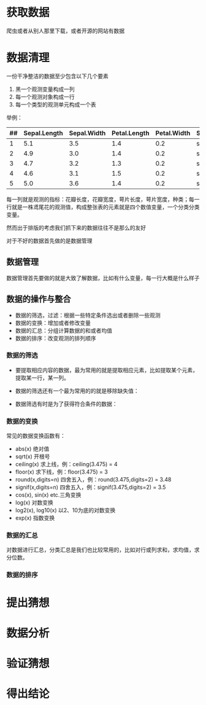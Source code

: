 # 获取数据

爬虫或者从别人那里下载，或者开源的网站有数据

# 数据清理

一份干净整洁的数据至少包含以下几个要素

1. 黑一个观测变量构成一列
2. 每一个观测对象构成一行
3. 每一个类型的观测单元构成一个表

举例：

| ##   | Sepal.Length | Sepal.Width | Petal.Length | Petal.Width | Species |
| ---- | ------------ | ----------- | ------------ | ----------- | ------- |
| 1    | 5.1          | 3.5         | 1.4          | 0.2         | setosa  |
| 2    | 4.9          | 3.0         | 1.4          | 0.2         | setosa  |
| 3    | 4.7          | 3.2         | 1.3          | 0.2         | setosa  |
| 4    | 4.6          | 3.1         | 1.5          | 0.2         | setosa  |
| 5    | 5.0          | 3.6         | 1.4          | 0.2         | setosa  |

每一列就是观测的指标：花瓣长度，花瓣宽度，萼片长度，萼片宽度，种类；每一行就是一株鸢尾花的观测值，构成整张表的元素就是四个数值变量，一个分类分类变量。

然而出于排版的考虑我们抓下来的数据往往不是那么的友好

对于不好的数据首先做的是数据管理

## 数据管理

数据管理首先要做的就是大致了解数据，比如有什么变量，每一行大概是什么样子

## 数据的操作与整合

- 数据的筛选，过滤：根据一些特定条件选出或者删除一些观测
- 数据的变换：增加或者修改变量
- 数据的汇总：分组计算数据的和或者均值
- 数据的排序：改变观测的排列顺序

### 数据的筛选

* 要提取相应内容的数据，最为常用的就是提取相应元素，比如提取某个元素，提取某一行，某一列。

* 数据的筛选还有一个最为常用的的就是移除缺失值：

* 数据筛选有时是为了获得符合条件的数据：

### 数据的变换

常见的数据变换函数有：

- abs(x) 绝对值
- sqrt(x) 开根号
- ceiling(x) 求上线，例：ceiling(3.475) = 4
- floor(x) 求下线，例：floor(3.475) = 3
- round(x,digits=n) 四舍五入，例：round(3.475,digits=2) = 3.48
- signif(x,digits=n) 四舍五入，例：signif(3.475,digits=2) = 3.5
- cos(x), sin(x) etc.三角变换
- log(x) 对数变换
- log2(x), log10(x) 以2、10为底的对数变换
- exp(x) 指数变换

### 数据的汇总

对数据进行汇总，分类汇总是我们也比较常用的，比如对行或列求和，求均值，求分位数。

### 数据的排序



# 提出猜想



# 数据分析

# 验证猜想

# 得出结论

